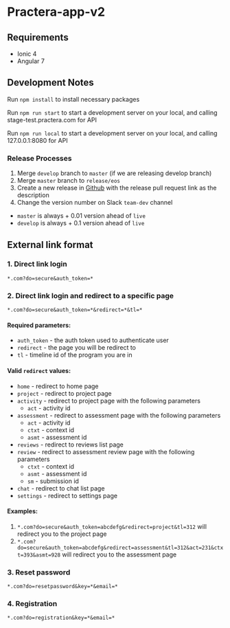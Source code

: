 # Practera-app-v2

## Requirements

- Ionic 4 
- Angular 7

## Development Notes

Run `npm install` to install necessary packages

Run `npm run start` to start a development server on your local, and calling stage-test.practera.com for API

Run `npm run local` to start a development server on your local, and calling 127.0.0.1:8080 for API

### Release Processes

1. Merge `develop` branch to `master` (if we are releasing develop branch)
2. Merge `master` branch to `release/eos` 
3. Create a new release in [Github](https://github.com/intersective/practera-app-v2/releases) with the release pull request link as the description
4. Change the version number on Slack `team-dev` channel 
  - `master` is always + 0.01 version ahead of `live`
  - `develop` is always + 0.1 version ahead of `live`

## External link format

### 1. Direct link login 

`*.com?do=secure&auth_token=*`

### 2. Direct link login and redirect to a specific page

`*.com?do=secure&auth_token=*&redirect=*&tl=*`

#### Required parameters:
- `auth_token` - the auth token used to authenticate user
- `redirect` - the page you will be redirect to 
- `tl` - timeline id of the program you are in

#### Valid `redirect` values:
- `home` - redirect to home page
- `project` - redirect to project page
- `activity` - redirect to project page with the following parameters
  - `act` - activity id
- `assessment` - redirect to assessment page with the following parameters
  - `act` - activity id
  - `ctxt` - context id
  - `asmt` - assessment id
- `reviews` - redirect to reviews list page
- `review` - redirect to assessment review page with the following parameters
  - `ctxt` - context id
  - `asmt` - assessment id
  - `sm` - submission id
- `chat` - redirect to chat list page
- `settings` - redirect to settings page

#### Examples:

1. `*.com?do=secure&auth_token=abcdefg&redirect=project&tl=312` will redirect you to the project page
1. `*.com?do=secure&auth_token=abcdefg&redirect=assessment&tl=312&act=231&ctxt=393&asmt=928` will redirect you to the assessment page

### 3. Reset password

`*.com?do=resetpassword&key=*&email=*`

### 4. Registration

`*.com?do=registration&key=*&email=*`